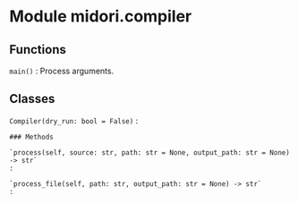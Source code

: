 Module midori.compiler
======================

Functions
---------

    
`main()`
:   Process arguments.

Classes
-------

`Compiler(dry_run: bool = False)`
:   

    ### Methods

    `process(self, source: str, path: str = None, output_path: str = None) ‑> str`
    :

    `process_file(self, path: str, output_path: str = None) ‑> str`
    :